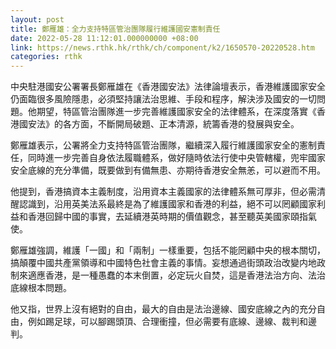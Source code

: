 ```yaml
---
layout: post
title: 鄭雁雄：全力支持特區管治團隊履行維護國安憲制責任
date: 2022-05-28 11:12:01.000000000 +08:00
link: https://news.rthk.hk/rthk/ch/component/k2/1650570-20220528.htm
categories: rthk
---
```


中央駐港國安公署署長鄭雁雄在《香港國安法》法律論壇表示，香港維護國家安全仍面臨很多風險隱患，必須堅持讓法治思維、手段和程序，解決涉及國安的一切問題。他期望，特區管治團隊進一步完善維護國家安全的法律體系，在深度落實《香港國安法》的各方面，不斷開局破題、正本清源，統籌香港的發展與安全。

鄭雁雄表示，公署將全力支持特區管治團隊，繼續深入履行維護國家安全的憲制責任，同時進一步完善自身依法履職體系，做好隨時依法行使中央管轄權，兜牢國家安全底線的充分準備，既要做到有備無患、亦期待香港安全無恙，可以避而不用。

他提到，香港搞資本主義制度，沿用資本主義國家的法律體系無可厚非，但必需清醒認識到，沿用英美法系最終是為了維護國家和香港的利益，絕不可以罔顧國家利益和香港回歸中國的事實，去延續港英時期的價值觀念，甚至聽英美國家頤指氣使。

鄭雁雄強調，維護「一國」和「兩制」一樣重要，包括不能罔顧中央的根本關切，搞顛覆中國共產黨領導和中國特色社會主義的事情。妄想通過街頭政治改變内地政制來適應香港，是一種愚蠢的本末倒置，必定玩火自焚，這是香港法治方向、法治底線根本問題。

他又指，世界上沒有絕對的自由，最大的自由是法治邊線、國安底線之內的充分自由，例如踢足球，可以腳踢頭頂、合理衝撞，但必需要有底線、邊線、裁判和邊判。
